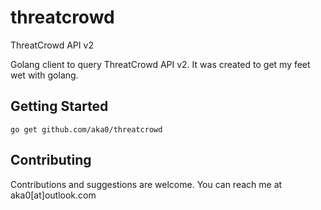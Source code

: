 # threatcrowd
ThreatCrowd API v2

Golang client to query ThreatCrowd API v2. It was created to get my feet wet with golang.

## Getting Started

```
go get github.com/aka0/threatcrowd
```

## Contributing
Contributions and suggestions are welcome. You can reach me at aka0[at]outlook.com
